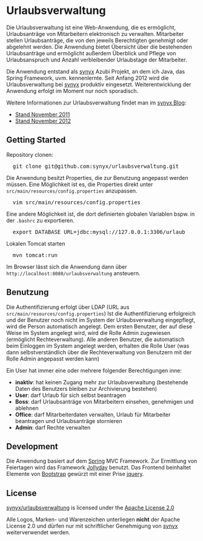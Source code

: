# Urlaubsverwaltung

Die Urlaubsverwaltung ist eine Web-Anwendung, die es ermöglicht, Urlaubsanträge von Mitarbeitern elektronisch zu verwalten. Mitarbeiter stellen Urlaubsanträge, die von den jeweils Berechtigten genehmigt oder abgelehnt werden. Die Anwendung bietet Übersicht über die bestehenden Urlaubsanträge und ermöglicht außerdem Überblick und Pflege von Urlaubsanspruch und Anzahl verbleibender Urlaubstage der Mitarbeiter.

Die Anwendung entstand als [synyx](http://www.synyx.de/) Azubi Projekt, an dem ich Java, das Spring Framework, uvm. kennenlernte.
Seit Anfang 2012 wird die Urlaubsverwaltung bei [synyx](http://www.synyx.de/) produktiv eingesetzt. Weiterentwicklung der Anwendung erfolgt im Moment nur noch sporadisch. 
 
Weitere Informationen zur Urlaubsverwaltung findet man im [synyx Blog](http://blog.synyx.de):
* [Stand November 2011](http://blog.synyx.de/2011/11/elektronische-urlaubsverwaltung-made-by-youngsters/)
* [Stand November 2012](http://blog.synyx.de/2012/11/urlaubsverwaltung-was-hat-sich-getan/) 

## Getting Started

Repository clonen:

<pre>  git clone git@github.com:synyx/urlaubsverwaltung.git</pre>

Die Anwendung besitzt Properties, die zur Benutzung angepasst werden müssen. 
Eine Möglichkeit ist es, die Properties direkt unter `src/main/resources/config.properties` anzupassen. 

<pre>  vim src/main/resources/config.properties</pre>

Eine andere Möglichkeit ist, die dort definierten globalen Variablen bspw. in der `.bashrc` zu exportieren.

<pre>  export DATABASE_URL=jdbc:mysql://127.0.0.1:3306/urlaub</pre>

Lokalen Tomcat starten

<pre>  mvn tomcat:run</pre>

Im Browser lässt sich die Anwendung dann über `http://localhost:8080/urlaubsverwaltung` ansteuern.

## Benutzung

Die Authentifizierung erfolgt über LDAP (URL aus `src/main/resources/config.properties`) Ist die Authentifizierung erfolgreich und der Benutzer noch nicht im System der Urlaubsverwaltung eingepflegt, wird die Person automatisch angelegt. Dem ersten Benutzer, der auf diese Weise im System angelegt wird, wird die Rolle Admin zugewiesen (ermöglicht Rechteverwaltung). Alle anderen Benutzer, die automatisch beim Einloggen im System angelegt werden, erhalten die Rolle User (was dann selbstverständlich über die Rechteverwaltung von Benutzern mit der Rolle Admin angepasst werden kann)

Ein User hat immer eine oder mehrere folgender Berechtigungen inne:
* **inaktiv**: hat keinen Zugang mehr zur Urlaubsverwaltung (bestehende Daten des Benutzers bleiben zur Archivierung bestehen)
* **User**: darf Urlaub für sich selbst beantragen
* **Boss**:	darf Urlaubsanträge von Mitarbeitern einsehen, genehmigen und ablehnen
* **Office**: darf Mitarbeiterdaten verwalten, Urlaub für Mitarbeiter beantragen und Urlaubsanträge stornieren
* **Admin**: darf Rechte verwalten 

## Development

Die Anwendung basiert auf dem [Spring](http://www.springsource.org/) MVC Framework. Zur Ermittlung von Feiertagen wird das Framework [Jollyday](http://jollyday.sourceforge.net/) benutzt. Das Frontend beinhaltet Elemente von [Bootstrap](http://twitter.github.io/bootstrap/) gewürzt mit einer Prise [jquery](http://jquery.com/).   

## License

[synyx/urlaubsverwaltung](http://github.com/synyx/urlaubsverwaltung) is licensed under the 
[Apache License 2.0](http://www.apache.org/licenses/LICENSE-2.0)

Alle Logos, Marken- und Warenzeichen unterliegen **nicht** der Apache License 2.0 und dürfen nur mit schriftlicher Genehmigung von [synyx](http://www.synyx.de/) weiterverwendet werden. 

